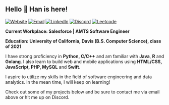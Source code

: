 <h2>Hello 👋 Han is here!</h2>

[![Website][1]](https://hannknguyen.github.io)
[![Email][2]](mailto:hannguyendev@gmail.com)
[![LinkedIn][3]](https://www.linkedin.com/in/hannknguyen)
[![Discord][4]](https://discordapp.com/users/576632460339707925)
[![Leetcode][5]](https://leetcode.com/hannknguyen/)

**Current Workplace: Salesforce | AMTS Software Engineer**

**Education: University of California, Davis (B.S. Computer Science), class of 2021**
 
I have strong proficiency in **Python, C/C++** and am familiar with **Java**, 
**R** and **Golang**. I also learn to build web and mobile applications using **HTML/CSS, 
JavaScript, PHP, MySQL** and **Swift**.

I aspire to utilize my skills in the field of software engineering and data analytics.
In the mean time, I will keep on learning!

Check out some of my projects below and be sure to contact me via email above or hit me up
on Discord.

[1]: https://img.shields.io/badge/website-000000?style=for-the-badge&logo=About.me&logoColor=white
[2]: https://img.shields.io/badge/Gmail-D14836?style=for-the-badge&logo=gmail&logoColor=white
[3]: https://img.shields.io/badge/LinkedIn-0077B5?style=for-the-badge&logo=linkedin&logoColor=white
[4]: https://img.shields.io/badge/Discord-7289DA?style=for-the-badge&logo=discord&logoColor=white
[5]: https://img.shields.io/badge/-LeetCode-FFA116?style=for-the-badge&logo=LeetCode&logoColor=black
